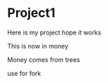 # Project1
Here is my project
hope it works

This is now in money

Money comes from trees

use for fork

